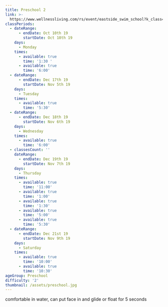 ```yaml
---
title: Preschool 2
link: >-
  https://www.wellnessliving.com/rs/event/eastside_swim_school?k_class=138826&k_class_tab=10914
classPeriods:
  - dateRange:
      - endDate: Oct 10th 19
        startDate: Oct 10th 19
    days:
      - Monday
    times:
      - available: true
        time: '1:30 '
      - available: true
        time: '6:00'
  - dateRange:
      - endDate: Dec 17th 19
        startDate: Nov 5th 19
    days:
      - Tuesday
    times:
      - available: true
        time: '5:30'
  - dateRange:
      - endDate: Dec 18th 19
        startDate: Nov 6th 19
    days:
      - Wednesday
    times:
      - available: true
        time: '6:00'
  - classesCount: ''
    dateRange:
      - endDate: Dec 19th 19
        startDate: Nov 7th 19
    days:
      - Thursday
    times:
      - available: true
        time: '11:00'
      - available: true
        time: '1:00'
      - available: true
        time: '1:30'
      - available: true
        time: '5:00'
      - available: true
        time: '5:30'
  - dateRange:
      - endDate: Dec 21st 19
        startDate: Nov 9th 19
    days:
      - Saturday
    times:
      - available: true
        time: '10:00'
      - available: true
        time: '10:30'
ageGroup: Preschool
difficulty: '2'
thumbnail: /assets/preschool.jpg
---
```

comfortable in water, can put face in and glide or float  for 5 seconds
